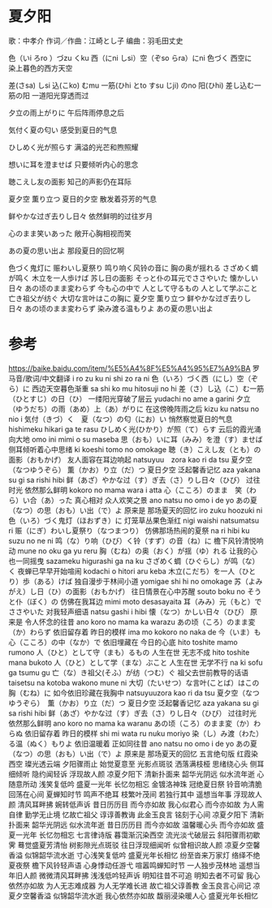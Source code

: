 # 夏夕阳

歌：中孝介
作词／作曲：江崎とし子
编曲：羽毛田丈史

色（いi ろro ）づzu くku 西（にni しsi）空（ぞso らra）にni
色づく 西空に           
染上暮色的西方天空

差(さsa) しsi 込(こko) むmu 一筋(ひhi とto すsu じji) のno 阳(ひhi)
差し込む一筋の阳
一道阳光穿透而过

夕立の雨上がりに
午后阵雨停息之后

気付く夏の匂い
感受到夏日的气息

ひしめく光が照らす
满溢的光芒和煦照耀

想いに耳を澄ませば
只要倾听内心的思念

聴こえし友の面影
知己的声影仍在耳际

夏夕空 薫り立つ
夏日的夕空 散发着芬芳的气息

鲜やかな过ぎ去りし日々
依然鲜明的过往岁月

心のまま笑いあった
敞开心胸相视而笑

あの夏の思い出よ
那段夏日的回忆啊


色づく鬼灯に 赈わいし夏祭り
鸣り响く风铃の音に 胸の奥が揺れる
さざめく蜩が鸣く 木立を一人歩けば
苏し日の面影
そっと仆の耳元でささやいた 懐かしい日々
あの顷のまま変わらず 今も心の中で
人として守るもの 人として学ぶこと
亡き祖父が纺ぐ 大切な言叶はこの胸に
夏夕空 薫り立つ 鲜やかな过ぎ去りし日々
あの顷のまま変わらず 染み渡る温もりよ
あの夏の思い出よ

# 参考
https://baike.baidu.com/item/%E5%A4%8F%E5%A4%95%E7%A9%BA
罗马音/歌词/中文翻译
i ro zu ku ni shi zo ra ni
色（いろ）づく西（にし）空（ぞら）に
西边天空暮色渐重
sa shi ko mu hitosuji no hi
差（さ）し込（こ）む一筋（ひとすじ）の日（ひ）
一缕阳光穿破了层云
yudachi no ame a garini
夕立（ゆうだち）の雨（あめ）上（あ）がりに
在这傍晚阵雨之后
kizu ku natsu no nio i
気付（きづ）く　夏（なつ）の匂（にお）い
悄然察觉夏日的气息
hishimeku hikari ga te rasu
ひしめく光(ひかり）が照（て）らす
云后的霞光涌向大地
omo ini mimi o su maseba
思（おも）いに耳（みみ）を澄（す）ませば
侧耳倾听着心中思绪
ki koeshi tomo no omokage
聴（き）こえし友（とも）の面影（おもかげ）
友人面容在耳边响起
natsuyuu　zora kao ri da tsu
夏夕空（なつゆうぞら） 薫（かお）り立（だ）つ
夏日夕空 泛起馨香记忆
aza yakana su gi sa rishi hibi
鲜（あざ）やかな过（す）ぎ去（さ）りし日々（ひび）
过往时光 依然那么鲜明
kokoro no mama wara i atta
心（こころ）のまま　笑（わら）い合（あ）った
真心相对 众人欢笑之景
ano natsu no omo i de yo
あの夏（なつ）の思（おも）い出（で）よ
原来是 那场夏天的回忆
iro zuku hoozuki ni
色（いろ）づく鬼灯（ほおずき）に
灯笼草丛果色渐红
nigi waishi natsumatsu ri
赈（にぎ）わいし夏祭り（なつまつり）
仿佛那场热闹的夏祭
na ri hibi ku suzu no ne ni
鸣（な）り响（ひび）く铃（すず）の音（ね）に
檐下风铃清悦响动
mune no oku ga yu reru
胸（むね）の奥（おく）が揺（ゆ）れる
让我的心也一同摇曳
sazameku higurashi ga na ku
さざめく蜩（ひぐらし）が鸣（な）く
夜蝉已早早开始喧闹
kodachi o hitori aru keba
木立(こだち）を一人（ひとり）歩（ある）けば
独自漫步于林间小道
yomigae shi hi no omokage
苏（よみがえ）し日（ひ）の面影（おもかげ）
往日情景在心中苏醒
souto boku no
そうと仆（ぼく）の
仿佛在我耳边
mimi moto desasayaita
耳（みみ）元（もと）でささやいた
对我轻声细语
natsu gashi i hibi
懐（なつ）かしい日々（ひび）
原来是 令人怀念的往昔
ano koro no mama ka warazu
あの顷（ころ）のまま変（か）わらず
依旧留存着 昨日的模样
ima mo kokoro no naka de
今（いま）も心（こころ）の中（なか）で
依旧埋藏在 今日的心底
hito toshite mamo rumono
人（ひと）として守（まも）るもの
人生在世 无志不成
hito toshite mana bukoto
人（ひと）として学（まな）ぶこと
人生在世 无学不行
na ki sofu ga tsumu gu
亡（な）き祖父(そふ）が纺（つむ）ぐ
祖父去世前教导的话语
taisetsu na kotoba wakono mune ni
大切（たいせつ）な言叶(ことば）はこの胸（むね）に
如今依旧珍藏在我胸中
natsuyuuzora kao ri da tsu
夏夕空（なつゆうぞら）　薫（かお）り立（だ）つ
夏日夕空 泛起馨香记忆
aza yakana su gi sa rishi hibi
鲜（あざ）やかな过（す）ぎ去（さ）りし日々（ひび）
过往时光 依然那么鲜明
ano koro no mama ka waranu
あの顷（ころ）のまま変（か）わらぬ
依旧留存着 昨日的模样
shi mi wata ru nuku moriyo
染（し）み渡（わた）る温（ぬく）もりよ
依旧温暖着 正如同往昔
ano natsu no omo i de yo
あの夏（なつ）の思（おも）い出（で）よ
原来是 那场夏天的回忆
五言绝句版
红霞染西空 璨光透云端
夕阳骤雨止 始觉夏意至
光影点斑驳 洒落满枝桠
思绪绕心头 侧耳细倾听
隐约闻轻诉 浮现故人颜
凉夏夕阳下 清新扑面来
韶华光阴远 似水流年逝
心随意所动 浅笑复低吟
盛夏一光年 长忆勿相忘
金镀洛神珠 冠绝夏日祭
铃音响清脆 回荡在心间
夏蝉知时节 鸣声不绝耳
枝繁叶茂间 若独行其中
遥想当年事 浮现故人颜
清风耳畔拂 婉转低声诉
昔日历历目 而今亦如故
我心似君心 而今亦如故
为人需自律 勤学无止境
忆故亡祖父 谆谆善教诲
此金玉良言 铭刻于心间
凉夏夕阳下 清新扑面来
韶华光阴远 似水流年逝
昔日历历目 而今亦如故
温馨暖心头 而今亦如故
盛夏一光年 长忆勿相忘
七言律诗版
暮霭渐沉染西空
流光淡弋破层云
斜阳骤雨初歇霁
蓦觉盛夏芳清怡
树影隙光点斑驳
往日浮现细闻听
似曾相识故人颜
凉夏夕空馨香溢
似锦韶华流水逝
寸心浅笑复低吟
盛夏光年长相忆
纷至沓来万家灯
络绎不绝夏夜祭
檐下风铃轻声语
心身悸动任游弋
喧嚣鸣蝉知时节
一人独步茂林地
遥想当年旧人颜
微微清风耳畔拂
浅浅低吟轻声诉
明知往昔不可追
明知去者不可留
我心依然亦如故
为人无志难成器
为人无学难长进
故亡祖父谆善教
金玉良言心间记
凉夏夕空馨香溢
似锦韶华流水逝
我心依然亦如故
馥丽浸染暖人心
盛夏光年长相忆
